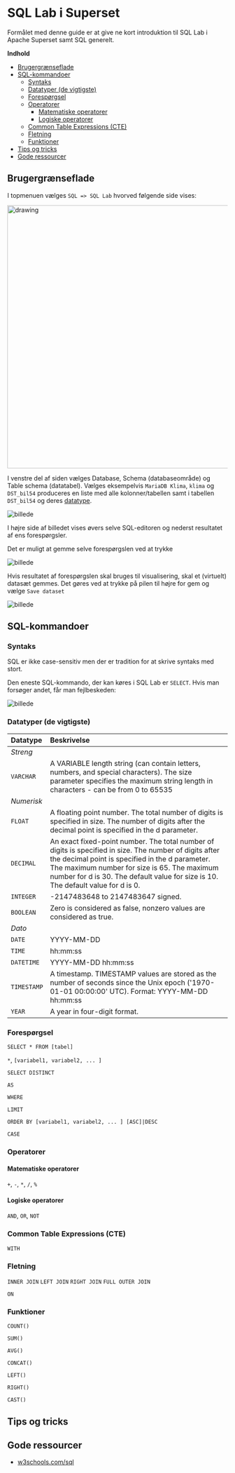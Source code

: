 # SQL Lab i Superset
Formålet med denne guide er at give ne kort introduktion til SQL Lab i Apache Superset samt SQL generelt. 

__Indhold__
* [Brugergrænseflade](#brugergrænseflade)
* [SQL-kommandoer](#sql-kommandoer)
  * [Syntaks](#syntaks)
  * [Datatyper (de vigtigste)](#datatyper-de-vigtigste)
  * [Forespørgsel](#forespørgsel)
  * [Operatorer](#operatorer)
    * [Matematiske operatorer](#matematiske-operatorer)
    * [Logiske operatorer](#logiske-operatorer)
  * [Common Table Expressions (CTE)](#common-table-expressions-cte)
  * [Fletning](#fletning)
  * [Funktioner](#funktioner)
* [Tips og tricks](#tips-og-tricks)
* [Gode ressourcer](#gode-ressourcer)

## Brugergrænseflade
I topmenuen vælges `SQL => SQL Lab` hvorved følgende side vises:

<img src="https://github.com/Randers-Kommune-Digitalisering/vis-klimadata-initiativer-aktiviteter/assets/122357806/9e66be79-b07f-4634-9dce-58b5573c06fa" alt="drawing" width="600"/></img>

I venstre del af siden vælges Database, Schema (databaseområde) og Table schema (datatabel). Vælges eksempelvis `MariaDB Klima`, `klima` og `DST_bil54` produceres en liste med alle kolonner/tabellen samt i tabellen `DST_bil54` og deres [datatype](#datatyper-de-vigtigste). 

![billede](https://github.com/Randers-Kommune-Digitalisering/vis-klimadata-initiativer-aktiviteter/assets/122357806/c42633ad-ba71-4937-a3c0-f22ada94a463)

I højre side af billedet vises øvers selve SQL-editoren og nederst resultatet af ens forespørgsler. 

Det er muligt at gemme selve forespørgslen ved at trykke 

![billede](https://github.com/Randers-Kommune-Digitalisering/vis-klimadata-initiativer-aktiviteter/assets/122357806/74da5771-7174-4137-bec3-3431883be264)

Hvis resultatet af forespørgslen skal bruges til visualisering, skal et (virtuelt) datasæt gemmes. Det gøres ved at trykke på pilen til højre for gem og vælge `Save dataset` 

![billede](https://github.com/Randers-Kommune-Digitalisering/vis-klimadata-initiativer-aktiviteter/assets/122357806/78cb5ac3-471b-4c00-83b6-4ea4c3c99a76)

## SQL-kommandoer


### Syntaks
SQL er ikke case-sensitiv men der er tradition for at skrive syntaks med stort.

Den eneste SQL-kommando, der kan køres i SQL Lab er `SELECT`. Hvis man forsøger andet, får man fejlbeskeden: 

![billede](https://github.com/Randers-Kommune-Digitalisering/vis-klimadata-initiativer-aktiviteter/assets/122357806/83f8aaeb-d2a6-413e-b789-8483ec8bb4f0)

### Datatyper (de vigtigste)
|Datatype|Beskrivelse|
|:---|:---|
|_Streng_||
|`VARCHAR`| A VARIABLE length string (can contain letters, numbers, and special characters). The size parameter specifies the maximum string length in characters - can be from 0 to 65535|
|_Numerisk_||
|`FLOAT`| A floating point number. The total number of digits is specified in size. The number of digits after the decimal point is specified in the d parameter.|
|`DECIMAL`|  An exact fixed-point number. The total number of digits is specified in size. The number of digits after the decimal point is specified in the d parameter. The maximum number for size is 65. The maximum number for d is 30. The default value for size is 10. The default value for d is 0.|
|`INTEGER`| -2147483648 to 2147483647 signed.|
|`BOOLEAN`| Zero is considered as false, nonzero values are considered as true.|
|_Dato_||
|`DATE`| YYYY-MM-DD|
|`TIME`|  hh:mm:ss|
|`DATETIME`| YYYY-MM-DD hh:mm:ss|
|`TIMESTAMP`| A timestamp. TIMESTAMP values are stored as the number of seconds since the Unix epoch ('1970-01-01 00:00:00' UTC). Format: YYYY-MM-DD hh:mm:ss|
|`YEAR`| A year in four-digit format.|

### Forespørgsel

`SELECT * FROM [tabel]`

`*`, `[variabel1, variabel2, ... ]`

`SELECT DISTINCT`

`AS`

`WHERE`

`LIMIT`

`ORDER BY [variabel1, variabel2, ... ] [ASC]|DESC`

`CASE`

### Operatorer
#### Matematiske operatorer
`+`, `-`, `*`, `/`, `%`
#### Logiske operatorer 
`AND`, `OR`, `NOT`

### Common Table Expressions (CTE)
`WITH`

### Fletning
`INNER JOIN`
`LEFT JOIN`
`RIGHT JOIN`
`FULL OUTER JOIN`

`ON`


### Funktioner
`COUNT()`

`SUM()`

`AVG()`

`CONCAT()`

`LEFT()`

`RIGHT()`

`CAST()`





## Tips og tricks


## Gode ressourcer
* [w3schools.com/sql](https://www.w3schools.com/sql/default.asp)
